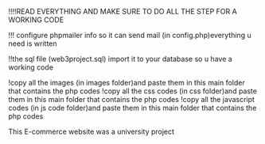 !!!!READ EVERYTHING AND MAKE SURE TO DO ALL THE STEP FOR A WORKING CODE

!!! configure phpmailer info so it can send mail (in config.php)everything u need is written

!!the sql file (web3project.sql) import it to your database so u have a working code

!copy all the images (in images folder)and paste them in this main folder that contains the php codes
!copy all the css codes (in css folder)and paste them in this main folder that contains the php codes
!copy all the javascript codes (in js code folder)and paste them in this main folder that contains the php codes




This E-commerce website was a university project 